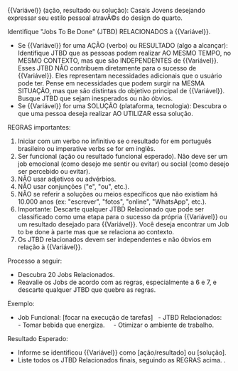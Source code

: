 {{Variável}} (ação, resultado ou solução): Casais Jovens desejando expressar seu estilo pessoal atravÃ©s do design do quarto.

Identifique "Jobs To Be Done" (JTBD) RELACIONADOS à {{Variável}}.

- Se {{Variável}} for uma AÇÃO (verbo) ou RESULTADO (algo a alcançar): Identifique JTBD que as pessoas podem realizar AO MESMO TEMPO, no MESMO CONTEXTO, mas que são INDEPENDENTES de {{Variável}}. Esses JTBD NÃO contribuem diretamente para o sucesso de {{Variável}}. Eles representam necessidades adicionais que o usuário pode ter. Pense em necessidades que podem surgir na MESMA SITUAÇÃO, mas que são distintas do objetivo principal de {{Variável}}. Busque JTBD que sejam inesperados ou não óbvios.
- Se {{Variável}} for uma SOLUÇÃO (plataforma, tecnologia): Descubra o que uma pessoa deseja realizar AO UTILIZAR essa solução.

REGRAS importantes:
1. Iniciar com um verbo no infinitivo se o resultado for em português brasileiro ou imperative verbs se for em inglês.
2. Ser funcional (ação ou resultado funcional esperado). Não deve ser um job emocional (como desejo me sentir ou evitar) ou social (como desejo ser percebido ou evitar).
3. NÃO usar adjetivos ou advérbios.
4. NÃO usar conjunções ("e", "ou", etc.).
5. NÃO se referir a soluções ou meios específicos que não existiam há 10.000 anos (ex: "escrever", "fotos", "online", "WhatsApp", etc.).
6. Importante: Descarte qualquer JTBD Relacionado que pode ser classificado como uma etapa para o sucesso da própria {{Variável}} ou  um resultado desejado para {{Variável}}. Você deseja encontrar um Job to be done à parte mas que se relaciona ao contexto.
7. Os JTBD relacionados devem ser independentes e não óbvios em relação à {{Variável}}.

Processo a seguir:
- Descubra 20 Jobs Relacionados.
- Reavalie os Jobs de acordo com as regras, especialmente a 6 e 7, e descarte qualquer JTBD que quebre as regras.

Exemplo:
- Job Funcional: [focar na execução de tarefas]
  - JTBD Relacionados:
    - Tomar bebida que energiza.
    - Otimizar o ambiente de trabalho.

Resultado Esperado:
- Informe se identificou {{Variável}} como [ação/resultado] ou [solução].
- Liste todos os JTBD Relacionados finais, seguindo as REGRAS acima. .
